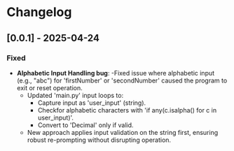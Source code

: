 # Changelog

## [0.0.1] - 2025-04-24

### Fixed

- **Alphabetic Input Handling bug**:
  -Fixed issue where alphabetic input (e.g., "abc") for 'firstNumber' or 'secondNumber' caused the program to exit or reset operation.
  - Updated 'main.py' input loops to:
    - Capture input as 'user_input' (string).
    - Checkfor alphabetic characters with 'if any(c.isalpha() for c in user_input)'.
    - Convert to 'Decimal' only if valid.
  - New approach applies input validation on the string first, ensuring robust re-prompting without disrupting operation.
